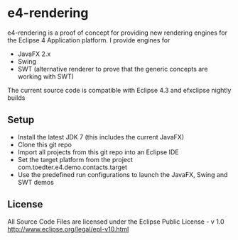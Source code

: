 e4-rendering
============
e4-rendering is a proof of concept for providing new rendering engines
for the Eclipse 4 Application platform. I provide engines for
* JavaFX 2.x
* Swing
* SWT (alternative renderer to prove that the generic concepts are working with SWT)

The current source code is compatible with Eclipse 4.3 and efxclipse nightly builds

Setup
-----
* Install the latest JDK 7 (this includes the current JavaFX)
* Clone this git repo
* Import all projects from this git repo into an Eclipse IDE
* Set the target platform from the project com.toedter.e4.demo.contacts.target
* Use the predefined run configurations to launch the JavaFX, Swing and SWT demos

License
-------
All Source Code Files are licensed under the Eclipse Public License - v 1.0
http://www.eclipse.org/legal/epl-v10.html
